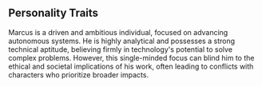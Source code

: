 ## Personality Traits
Marcus is a driven and ambitious individual, focused on advancing autonomous systems. He is highly analytical and possesses a strong technical aptitude, believing firmly in technology's potential to solve complex problems. However, this single-minded focus can blind him to the ethical and societal implications of his work, often leading to conflicts with characters who prioritize broader impacts.